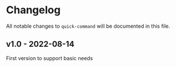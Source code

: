 # Changelog

All notable changes to `quick-command` will be documented in this file.

## v1.0 - 2022-08-14

First version to support basic needs

